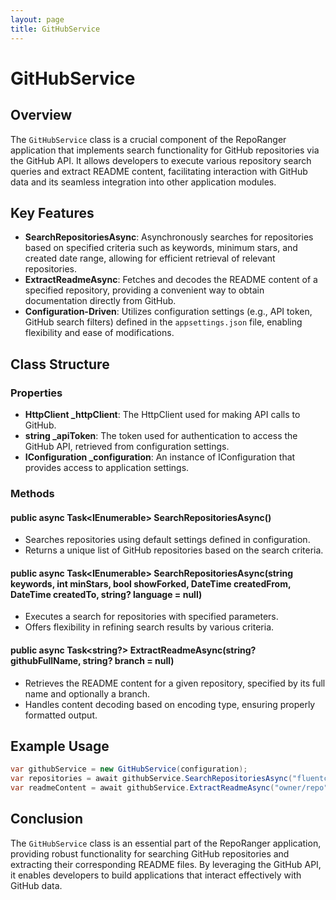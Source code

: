 ```yaml
---
layout: page
title: GitHubService
---
```


# GitHubService

## Overview
The `GitHubService` class is a crucial component of the RepoRanger application that implements search functionality for GitHub repositories via the GitHub API. It allows developers to execute various repository search queries and extract README content, facilitating interaction with GitHub data and its seamless integration into other application modules.

## Key Features
- **SearchRepositoriesAsync**: Asynchronously searches for repositories based on specified criteria such as keywords, minimum stars, and created date range, allowing for efficient retrieval of relevant repositories.
- **ExtractReadmeAsync**: Fetches and decodes the README content of a specified repository, providing a convenient way to obtain documentation directly from GitHub.
- **Configuration-Driven**: Utilizes configuration settings (e.g., API token, GitHub search filters) defined in the `appsettings.json` file, enabling flexibility and ease of modifications.

## Class Structure
### Properties
- **HttpClient _httpClient**: The HttpClient used for making API calls to GitHub.
- **string _apiToken**: The token used for authentication to access the GitHub API, retrieved from configuration settings.
- **IConfiguration _configuration**: An instance of IConfiguration that provides access to application settings.

### Methods
#### public async Task<IEnumerable<GitHubRepository>> SearchRepositoriesAsync()
- Searches repositories using default settings defined in configuration.
- Returns a unique list of GitHub repositories based on the search criteria.

#### public async Task<IEnumerable<GitHubRepository>> SearchRepositoriesAsync(string keywords, int minStars, bool showForked, DateTime createdFrom, DateTime createdTo, string? language = null)
- Executes a search for repositories with specified parameters.
- Offers flexibility in refining search results by various criteria.

#### public async Task<string?> ExtractReadmeAsync(string? githubFullName, string? branch = null)
- Retrieves the README content for a given repository, specified by its full name and optionally a branch.
- Handles content decoding based on encoding type, ensuring properly formatted output.

## Example Usage
```csharp
var githubService = new GitHubService(configuration);
var repositories = await githubService.SearchRepositoriesAsync("fluentcms", 10, false, DateTime.UtcNow.AddYears(-1), DateTime.UtcNow);
var readmeContent = await githubService.ExtractReadmeAsync("owner/repo", "main");
```

## Conclusion
The `GitHubService` class is an essential part of the RepoRanger application, providing robust functionality for searching GitHub repositories and extracting their corresponding README files. By leveraging the GitHub API, it enables developers to build applications that interact effectively with GitHub data.
